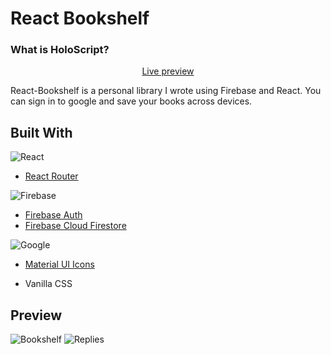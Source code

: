 # React Bookshelf

### What is HoloScript?

<p align='center'>
<a href='https://sagelyyy.github.io/react-bookshelf/'>Live preview</a>
</p>

React-Bookshelf is a personal library I wrote using Firebase and React. You can sign in to google and save your books across devices.

## Built With

![React](https://img.shields.io/badge/react-%2320232a.svg?style=for-the-badge&logo=react&logoColor=%2361DAFB)
- [React Router](https://reactrouter.com/)

![Firebase](https://img.shields.io/badge/Firebase-039BE5?style=for-the-badge&logo=Firebase&logoColor=white)
- [Firebase Auth](https://firebase.google.com/docs/auth)
- [Firebase Cloud Firestore](https://firebase.google.com/docs/firestore)

![Google](https://img.shields.io/badge/google-4285F4?style=for-the-badge&logo=google&logoColor=white)
- [Material UI Icons](https://fonts.google.com/icons)


- Vanilla CSS

## Preview

![Bookshelf](https://imgur.com/a/TwCyXa4)
![Replies](https://i.imgur.com/zwRKHfq.png)
